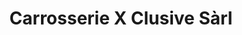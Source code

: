 ---
title: "Carrosserie X Clusive Sàrl"
url: /noes/carrosserie-x-clusive-sarl/
shop: Autowerkstatt
---